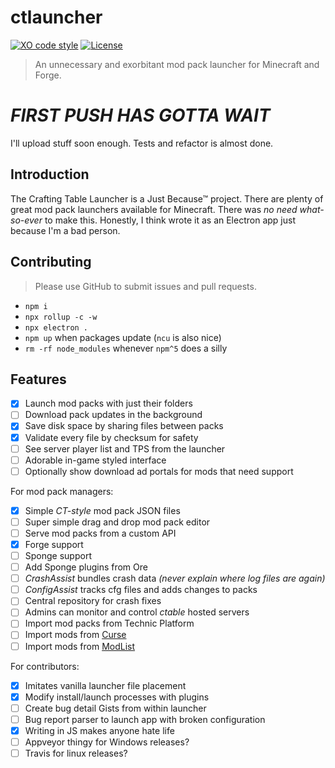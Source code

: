 # ctlauncher
[![XO code style](https://img.shields.io/badge/code_style-XO-5ed9c7.svg)](https://github.com/sindresorhus/xo)
[![License](https://img.shields.io/github/license/crafting-table/ctlauncher.svg)](license)
> An unnecessary and exorbitant mod pack launcher for Minecraft and Forge.

# *FIRST PUSH HAS GOTTA WAIT*
I'll upload stuff soon enough. Tests and refactor is almost done.

## Introduction

The Crafting Table Launcher is a Just Because™ project. There are plenty of great mod pack launchers available for Minecraft. There was *no need what-so-ever* to make this. Honestly, I think wrote it as an Electron app just because I'm a bad person.



## Contributing

> Please use GitHub to submit issues and pull requests.

- `npm i`
- `npx rollup -c -w`
- `npx electron .`
- `npm up` when packages update (`ncu` is also nice)
- `rm -rf node_modules` whenever `npm^5` does a silly


## Features

- [x] Launch mod packs with just their folders
- [ ] Download pack updates in the background
- [x] Save disk space by sharing files between packs
- [x] Validate every file by checksum for safety
- [ ] See server player list and TPS from the launcher
- [ ] Adorable in-game styled interface
- [ ] Optionally show download ad portals for mods that need support

For mod pack managers:

- [x] Simple *CT-style* mod pack JSON files
- [ ] Super simple drag and drop mod pack editor
- [ ] Serve mod packs from a custom API
- [x] Forge support
- [ ] Sponge support
- [ ] Add Sponge plugins from Ore
- [ ] *CrashAssist* bundles crash data *(never explain where log files are again)*
- [ ] *ConfigAssist* tracks cfg files and adds changes to packs
- [ ] Central repository for crash fixes
- [ ] Admins can monitor and control *ctable* hosted servers
- [ ] Import mod packs from Technic Platform
- [ ] Import mods from [Curse](https://mods.curse.com/mc-mods/minecraft)
- [ ] Import mods from [ModList](http://modlist.mcf.li/)

For contributors:

- [x] Imitates vanilla launcher file placement
- [x] Modify install/launch processes with plugins
- [ ] Create bug detail Gists from within launcher
- [ ] Bug report parser to launch app with broken configuration
- [x] Writing in JS makes anyone hate life
- [ ] Appveyor thingy for Windows releases?
- [ ] Travis for linux releases?
